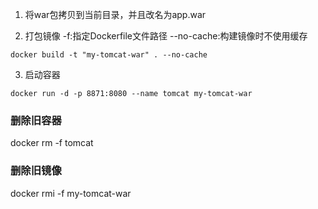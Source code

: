 1. 将war包拷贝到当前目录，并且改名为app.war

2. 打包镜像 -f:指定Dockerfile文件路径 --no-cache:构建镜像时不使用缓存

`docker build -t "my-tomcat-war" . --no-cache`

3. 启动容器

`docker run -d -p 8871:8080 --name tomcat my-tomcat-war`

### 删除旧容器
docker rm -f tomcat

### 删除旧镜像
docker rmi -f my-tomcat-war